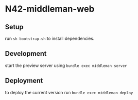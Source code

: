 # N42-middleman-web

## Setup

run `sh bootstrap.sh` to install dependencies.

## Development

start the preview server using `bundle exec middleman server`

## Deployment

to deploy the current version run `bundle exec middleman deploy`
